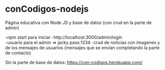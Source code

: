 # conCodigos-nodejs
Página educativa con Node JS y base de datos (con crud en la parte de admin) 

-npm start para iniciar 
-http://localhost:3000/admin/login  
-usuario para el admin => jacky  pass:1234
-crud de noticias con imagenes y de los mensajes de usuarios (mensajes que se envían completando la parte de contacto)


Sin la parte de base de datos:
https://con-codigos.herokuapp.com/
